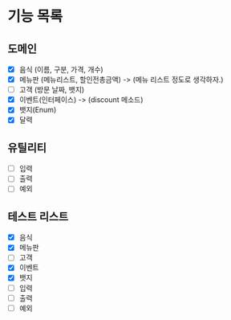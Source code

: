 # 기능 목록

## 도메인
- [x] 음식 (이름, 구분, 가격, 개수)
- [x] 메뉴판 (메뉴리스트, 할인전총금액) -> (메뉴 리스트 정도로 생각하자.)
- [ ] 고객 (방문 날짜, 뱃지)
- [x] 이벤트(인터페이스) -> (discount 메소드)
- [x] 뱃지(Enum)
- [x] 달력

## 유틸리티
- [ ] 입력
- [ ] 출력
- [ ] 예외

## 테스트 리스트
- [x] 음식
- [x] 메뉴판
- [ ] 고객
- [x] 이벤트
- [x] 뱃지
- [ ] 입력
- [ ] 출력
- [ ] 예외